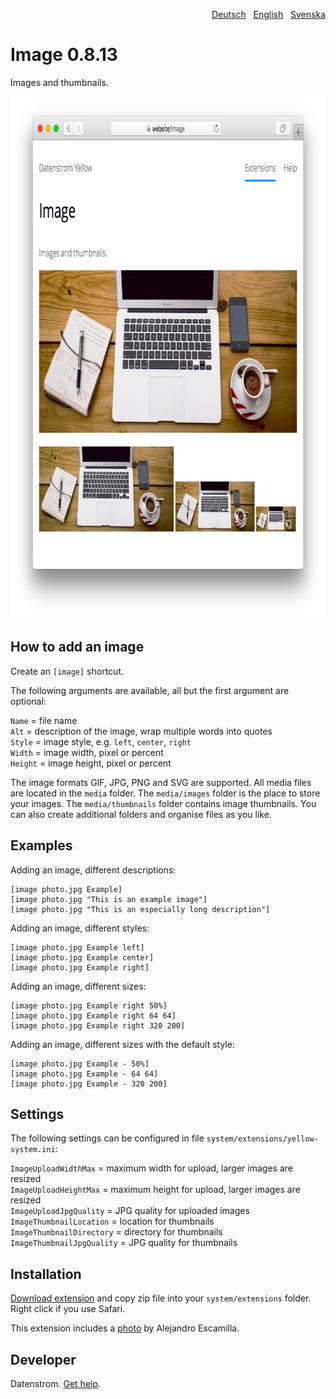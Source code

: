 <p align="right"><a href="README-de.md">Deutsch</a> &nbsp; <a href="README.md">English</a> &nbsp; <a href="README-sv.md">Svenska</a></p>

Image 0.8.13
============
Images and thumbnails.

<p align="center"><img src="image-screenshot.png?raw=true" width="795" height="836" alt="Screenshot"></p>

## How to add an image

Create an `[image]` shortcut.

The following arguments are available, all but the first argument are optional:
 
`Name` = file name  
`Alt` = description of the image, wrap multiple words into quotes  
`Style` = image style, e.g. `left`, `center`, `right`  
`Width` = image width, pixel or percent  
`Height` = image height, pixel or percent   

The image formats GIF, JPG, PNG and SVG are supported. All media files are located in the `media` folder. The `media/images` folder is the place to store your images. The `media/thumbnails` folder contains image thumbnails. You can also create additional folders and organise files as you like.

## Examples

Adding an image, different descriptions:

    [image photo.jpg Example]
    [image photo.jpg "This is an example image"]
    [image photo.jpg "This is an especially long description"]

Adding an image, different styles:

    [image photo.jpg Example left]
    [image photo.jpg Example center]
    [image photo.jpg Example right]

Adding an image, different sizes:

    [image photo.jpg Example right 50%]
    [image photo.jpg Example right 64 64]
    [image photo.jpg Example right 320 200]

Adding an image, different sizes with the default style:

    [image photo.jpg Example - 50%]
    [image photo.jpg Example - 64 64]
    [image photo.jpg Example - 320 200]

## Settings

The following settings can be configured in file `system/extensions/yellow-system.ini`:

`ImageUploadWidthMax` = maximum width for upload, larger images are resized  
`ImageUploadHeightMax` = maximum height for upload, larger images are resized  
`ImageUploadJpgQuality` = JPG quality for uploaded images  
`ImageThumbnailLocation` = location for thumbnails  
`ImageThumbnailDirectory` = directory for thumbnails  
`ImageThumbnailJpgQuality` = JPG quality for thumbnails  

## Installation

[Download extension](https://github.com/datenstrom/yellow-extensions/raw/master/zip/image.zip) and copy zip file into your `system/extensions` folder. Right click if you use Safari.

This extension includes a [photo](https://unsplash.com/photos/xII7efH1G6o) by Alejandro Escamilla.

## Developer

Datenstrom. [Get help](https://datenstrom.se/yellow/help/).
